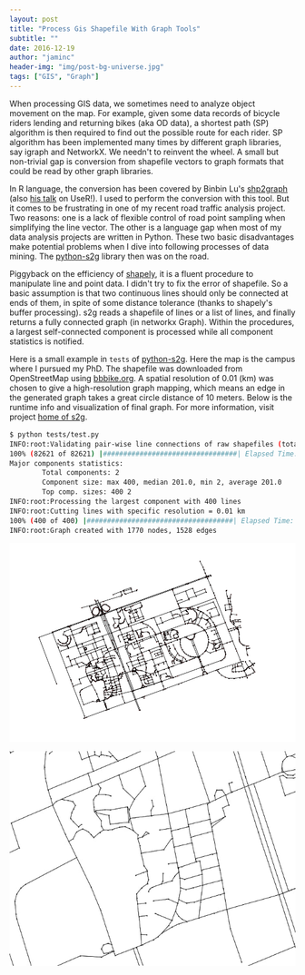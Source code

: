 ```yaml
---
layout: post
title: "Process Gis Shapefile With Graph Tools"
subtitle: ""
date: 2016-12-19
author: "jaminc"
header-img: "img/post-bg-universe.jpg"
tags: ["GIS", "Graph"]
---
```


When processing GIS data, we sometimes need to analyze object movement on the map. For example, given some data records of bicycle riders lending and returning bikes (aka OD data), a shortest path (SP) algorithm is then required to find out the possible route for each rider. SP algorithm has been implemented many times by different graph libraries, say igraph and NetworkX. We needn't to reinvent the wheel. A small but non-trivial gap is conversion from shapefile vectors to graph formats that could be read by other graph libraries.

In R language, the conversion has been covered by Binbin Lu's [shp2graph](https://cran.r-project.org/web/packages/shp2graph/index.html) (also [his talk](http://web.warwick.ac.uk/statsdept/user2011/TalkSlides/Contributed/17Aug_1600_FocusIV_2-Geospatial_1-Lu.pdf) on UseR!). I used to perform the conversion with this tool. But it comes to be frustrating in one of my recent road traffic analysis project. Two reasons: one is a lack of flexible control of road point sampling when simplifying the line vector. The other is a language gap when most of my data analysis projects are written in Python. These two basic disadvantages make potential problems when I dive into following processes of data mining. The [python-s2g](https://pypi.python.org/pypi/s2g) library then was on the road.

Piggyback on the efficiency of [shapely](https://pypi.python.org/pypi/Shapely), it is a fluent procedure to manipulate line and point data. I didn't try to fix the error of shapefile. So a basic assumption is that two continuous lines should only be connected at ends of them, in spite of some distance tolerance (thanks to shapely's buffer processing). s2g reads a shapefile of lines or a list of lines, and finally returns a fully connected graph (in networkx Graph). Within the procedures, a largest self-connected component is processed while all component statistics is notified.

Here is a small example in `tests` of [python-s2g](https://pypi.python.org/pypi/s2g). Here the map is the campus where I pursued my PhD. The shapefile was downloaded from OpenStreetMap using [bbbike.org](http://extract.bbbike.org/). A spatial resolution of 0.01 (km) was chosen to give a high-resolution graph mapping, which means an edge in the generated graph takes a great circle distance of 10 meters. Below is the runtime info and visualization of final graph. For more information, visit project [home of s2g](https://github.com/caesar0301/python-s2g).

```bash
$ python tests/test.py 
INFO:root:Validating pair-wise line connections of raw shapefiles (total 407 lines)
100% (82621 of 82621) |#################################| Elapsed Time: 0:02:28 Time: 0:02:28
Major components statistics:
        Total components: 2
        Component size: max 400, median 201.0, min 2, average 201.0
        Top comp. sizes: 400 2
INFO:root:Processing the largest component with 400 lines
INFO:root:Cutting lines with specific resolution = 0.01 km
100% (400 of 400) |####################################| Elapsed Time: 0:00:00 Time: 0:00:00
INFO:root:Graph created with 1770 nodes, 1528 edges
```

![road graph](/img/inpost/gis-shapefile/gis_road_graph_sjtu.png)

![zoom](/img/inpost/gis-shapefile/gis_road_graph_zoom.png)
